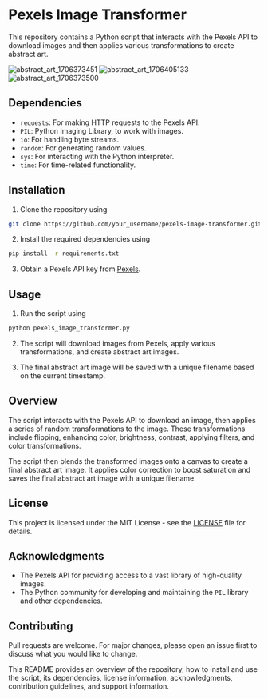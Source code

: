 # Pexels Image Transformer

This repository contains a Python script that interacts with the Pexels API to download images and then applies various transformations to create abstract art. 

![abstract_art_1706373451](https://github.com/oscarpark0/pexels-image-transformer/assets/115663638/eaa1d1a3-1bdc-4bf4-8fdb-b1b335e5c3a4) ![abstract_art_1706405133](https://github.com/oscarpark0/pexels-image-transformer/assets/115663638/1436e32c-cf6f-4d32-814a-673bdc740810) ![abstract_art_1706373500](https://github.com/oscarpark0/pexels-image-transformer/assets/115663638/6c0de922-47d7-448e-afd7-de1f02bb528a)



## Dependencies
- `requests`: For making HTTP requests to the Pexels API.
- `PIL`: Python Imaging Library, to work with images.
- `io`: For handling byte streams.
- `random`: For generating random values.
- `sys`: For interacting with the Python interpreter.
- `time`: For time-related functionality.

## Installation
1. Clone the repository using 

```bash
git clone https://github.com/your_username/pexels-image-transformer.git
```

2. Install the required dependencies using 

```bash
pip install -r requirements.txt
```

3. Obtain a Pexels API key from [Pexels](https://www.pexels.com/api/).

## Usage
1. Run the script using 

```bash
python pexels_image_transformer.py
```

2. The script will download images from Pexels, apply various transformations, and create abstract art images.

3. The final abstract art image will be saved with a unique filename based on the current timestamp.

## Overview
The script interacts with the Pexels API to download an image, then applies a series of random transformations to the image. These transformations include flipping, enhancing color, brightness, contrast, applying filters, and color transformations. 

The script then blends the transformed images onto a canvas to create a final abstract art image. It applies color correction to boost saturation and saves the final abstract art image with a unique filename.

## License
This project is licensed under the MIT License - see the [LICENSE](LICENSE) file for details.

## Acknowledgments
- The Pexels API for providing access to a vast library of high-quality images.
- The Python community for developing and maintaining the `PIL` library and other dependencies.

## Contributing
Pull requests are welcome. For major changes, please open an issue first to discuss what you would like to change.

This README provides an overview of the repository, how to install and use the script, its dependencies, license information, acknowledgments, contribution guidelines, and support information.
